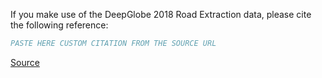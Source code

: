 If you make use of the DeepGlobe 2018 Road Extraction data, please cite the following reference:

``` bibtex
PASTE HERE CUSTOM CITATION FROM THE SOURCE URL
```

[Source](https://competitions.codalab.org/competitions/18467)
